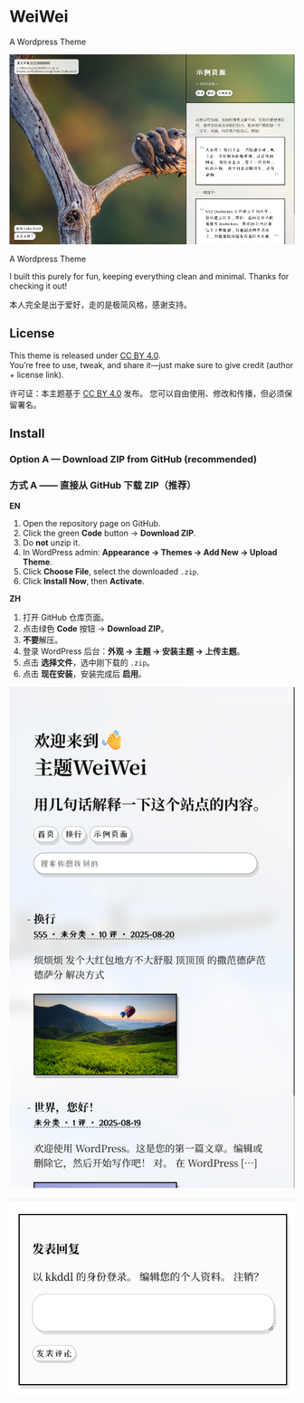 # WeiWei
A Wordpress Theme

![](img/1.png)

A Wordpress Theme

I built this purely for fun, keeping everything clean and minimal. Thanks for checking it out!

本人完全是出于爱好，走的是极简风格，感谢支持。

## License

This theme is released under [CC BY 4.0](https://creativecommons.org/licenses/by/4.0/).  
You’re free to use, tweak, and share it—just make sure to give credit (author + license link).

许可证：本主题基于 [CC BY 4.0](https://creativecommons.org/licenses/by/4.0/) 发布。  您可以自由使用、修改和传播，但必须保留署名。  

## Install

### Option A — Download ZIP from GitHub (recommended)
### 方式 A —— 直接从 GitHub 下载 ZIP（推荐）

**EN**
1. Open the repository page on GitHub.
2. Click the green **Code** button → **Download ZIP**.
3. Do **not** unzip it.
4. In WordPress admin: **Appearance → Themes → Add New → Upload Theme**.
5. Click **Choose File**, select the downloaded `.zip`.
6. Click **Install Now**, then **Activate**.

**ZH**
1. 打开 GitHub 仓库页面。
2. 点击绿色 **Code** 按钮 → **Download ZIP**。
3. **不要**解压。
4. 登录 WordPress 后台：**外观 → 主题 → 安装主题 → 上传主题**。
5. 点击 **选择文件**，选中刚下载的 `.zip`。
6. 点击 **现在安装**，安装完成后 **启用**。






![](img/2.png)

![](img/3.png)
